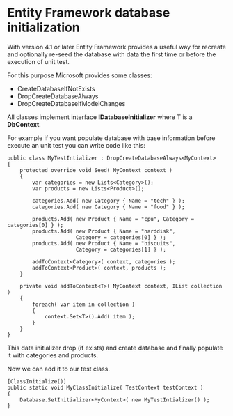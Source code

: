 # Entity Framework database initialization

With version 4.1 or later Entity Framework provides a useful way for recreate and optionally re-seed the database with data the first time or before the execution of unit test.

For this purpose Microsoft provides some classes:

* CreateDatabaseIfNotExists
* DropCreateDatabaseAlways
* DropCreateDatabaseIfModelChanges

All classes implement interface **IDatabaseInitializer<T>** where T is a **DbContext**.

For example if you want populate database with base information before execute
an unit test you can write code like this:

    public class MyTestIntializer : DropCreateDatabaseAlways<MyContext>
    {
        protected override void Seed( MyContext context )
        {
            var categories = new Lists<Category>();
            var products = new Lists<Product>();

            categories.Add( new Category { Name = "tech" } );
            categories.Add( new Category { Name = "food" } );

            products.Add( new Product { Name = "cpu", Category = categories[0] } );
            products.Add( new Product { Name = "harddisk",
                          Category = categories[0] } );
            products.Add( new Product { Name = "biscuits",
                          Category = categories[1] } );

            addToContext<Category>( context, categories );
            addToContext<Product>( context, products );
        }

        private void addToContext<T>( MyContext context, IList collection )
        {
            foreach( var item in collection )
            {
                context.Set<T>().Add( item );
            }
        }
    }

This data initializer drop (if exists) and create database and finally populate it with categories and products.

Now we can add it to our test class.

    [ClassInitialize()]
    public static void MyClassInitialize( TestContext testContext )
    {
        Database.SetInitializer<MyContext>( new MyTestIntializer() );
    }
